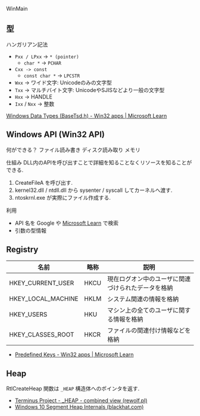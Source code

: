 WinMain

## 型
ハンガリアン記法
- `Pxx / LPxx` -> `* (pointer)`
	- `char *` -> `PCHAR`
- `Cxx -> const`
	- `const char *` -> `LPCSTR`
- `Wxx` -> ワイド文字: Unicodeのみの文字型
- `Txx` -> マルチバイト文字: UnicodeやSJISなどより一般の文字型
- `Hxx` -> HANDLE
- `Ixx` / `Nxx` -> 整数

[Windows Data Types (BaseTsd.h) - Win32 apps | Microsoft Learn](https://learn.microsoft.com/en-us/windows/win32/winprog/windows-data-types)

## Windows API (Win32 API)
何ができる？
ファイル読み書き
ディスク読み取り
メモリ

仕組み
DLL内のAPIを呼び出すことで詳細を知ることなくリソースを知ることができる.

1. CreateFileA を呼び出す.
2. kernel32.dll / ntdll.dll から sysenter / syscall してカーネルへ渡す.
3. ntoskrnl.exe が実際にファイル作成する.

利用
- API 名を Google や [Microsoft Learn](https://learn.microsoft.com/en-us/) で検索
- 引数の型情報

## Registry

| 名前               | 略称 | 説明                                               |
| ------------------ | ---- | -------------------------------------------------- |
| HKEY_CURRENT_USER  | HKCU | 現在ログオン中のユーザに関連づけられたデータを格納 |
| HKEY_LOCAL_MACHINE | HKLM | システム関連の情報を格納                           |
| HKEY_USERS         | HKU  | マシン上の全てのユーザに関する情報を格納           |
| HKEY_CLASSES_ROOT  | HKCR | ファイルの関連付け情報などを格納                   |

- [Predefined Keys - Win32 apps | Microsoft Learn](https://learn.microsoft.com/en-us/windows/win32/sysinfo/predefined-keys)

## Heap

RtlCreateHeap 関数は `_HEAP` 構造体へのポインタを返す.
- [Terminus Project - _HEAP - combined view (rewolf.pl)](http://terminus.rewolf.pl/terminus/structures/ntdll/_HEAP_combined.html)
- [Windows 10 Segment Heap Internals (blackhat.com)](https://www.blackhat.com/docs/us-16/materials/us-16-Yason-Windows-10-Segment-Heap-Internals-wp.pdf)